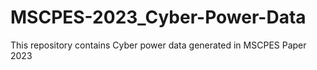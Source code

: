 # MSCPES-2023_Cyber-Power-Data
This repository contains Cyber power data generated in MSCPES Paper 2023
